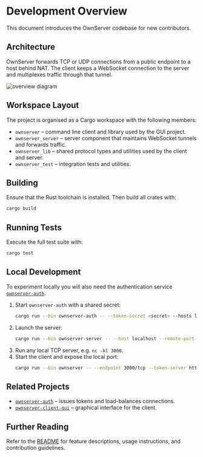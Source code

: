 # Development Overview

This document introduces the OwnServer codebase for new contributors.

## Architecture

OwnServer forwards TCP or UDP connections from a public endpoint to a host behind NAT. The client keeps a WebSocket connection to the server and multiplexes traffic through that tunnel.

![overview diagram](img/overview.svg)

## Workspace Layout

The project is organised as a Cargo workspace with the following members:

- `ownserver` – command line client and library used by the GUI project.
- `ownserver_server` – server component that maintains WebSocket tunnels and forwards traffic.
- `ownserver_lib` – shared protocol types and utilities used by the client and server.
- `ownserver_test` – integration tests and utilities.

## Building

Ensure that the Rust toolchain is installed. Then build all crates with:

```sh
cargo build
```

## Running Tests

Execute the full test suite with:

```sh
cargo test
```

## Local Development

To experiment locally you will also need the authentication service [`ownserver-auth`](https://github.com/Kumassy/ownserver-auth).

1. Start `ownserver-auth` with a shared secret:
   ```sh
   cargo run --bin ownserver-auth -- --token-secret <secret> --hosts localhost
   ```
2. Launch the server:
   ```sh
   cargo run --bin ownserver-server -- --host localhost --remote-port-start 20000 --remote-port-end 30000 --token-secret <secret>
   ```
3. Run any local TCP server, e.g. `nc -kl 3000`.
4. Start the client and expose the local port:
   ```sh
   cargo run --bin ownserver -- --endpoint 3000/tcp --token-server http://localhost:8123/v0/request_token
   ```

## Related Projects

- [`ownserver-auth`](https://github.com/Kumassy/ownserver-auth) – issues tokens and load-balances connections.
- [`ownserver-client-gui`](https://github.com/Kumassy/ownserver-client-gui) – graphical interface for the client.

## Further Reading

Refer to the [README](../README.md) for feature descriptions, usage instructions, and contribution guidelines.

